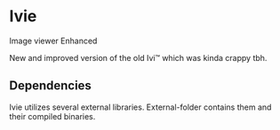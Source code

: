 # Ivie
Image viewer Enhanced

New and improved version of the old Ivi™ which was kinda crappy tbh.

## Dependencies
Ivie utilizes several external libraries. External-folder contains them and their compiled binaries.
